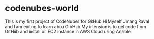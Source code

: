 # codenubes-world
This is my first project of CodeNubes for GitHub
Hi Myself Umang Raval and I am exiting to learn abou GibHub
My intension is to get code from GitHub and install on EC2 instance in AWS Cloud using Ansible
